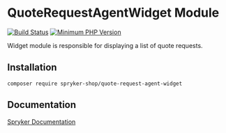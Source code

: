 # QuoteRequestAgentWidget Module
[![Build Status](https://travis-ci.org/spryker-shop/quote-request-agent-widget.svg)](https://travis-ci.org/spryker-shop/quote-request-agent-widget)
[![Minimum PHP Version](https://img.shields.io/badge/php-%3E%3D%207.2-8892BF.svg)](https://php.net/)

Widget module is responsible for displaying a list of quote requests.

## Installation

```
composer require spryker-shop/quote-request-agent-widget
```

## Documentation

[Spryker Documentation](https://academy.spryker.com/developing_with_spryker/module_guide/modules.html)
